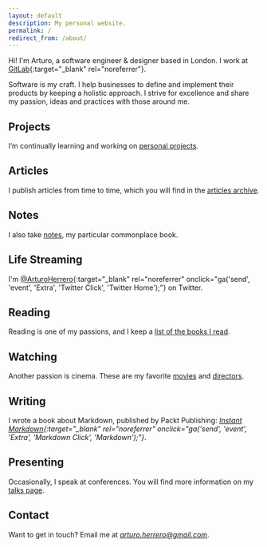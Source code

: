 ```yaml
---
layout: default
description: My personal website.
permalink: /
redirect_from: /about/
---
```



Hi! I'm Arturo, a software engineer & designer based in London. I work at [GitLab][9]{:target="_blank" rel="noreferrer"}.

Software is my craft. I help businesses to define and implement their products
by keeping a holistic approach. I strive for excellence and share my passion,
ideas and practices with those around me.


## Projects

I’m continually learning and working on [personal projects][8].


## Articles

I publish articles from time to time, which you will find in the [articles archive][3].


## Notes

I also take [notes][10], my particular commonplace book.


## Life Streaming

I'm [@ArturoHerrero][4]{:target="_blank" rel="noreferrer" onclick="ga('send', 'event', 'Extra', 'Twitter Click', 'Twitter Home');"} on Twitter.


## Reading

Reading is one of my passions, and I keep a [list of the books I read][7].


## Watching

Another passion is cinema. These are my favorite [movies][11] and [directors][12].


## Writing

I wrote a book about Markdown, published by Packt Publishing: *[Instant Markdown][5]{:target="_blank" rel="noreferrer" onclick="ga('send', 'event', 'Extra', 'Markdown Click', 'Markdown');"}*.


## Presenting

Occasionally, I speak at conferences. You will find more information on my [talks page][6].


## Contact

Want to get in touch? Email me at *<arturo.herrero@gmail.com>*.


[3]: /articles
[4]: https://twitter.com/ArturoHerrero
[5]: https://www.packtpub.com/web-development/instant-markdown-instant
[6]: /talks
[7]: /books
[8]: /projects
[9]: https://gitlab.com
[10]: /notes
[11]: /movies
[12]: /directors
